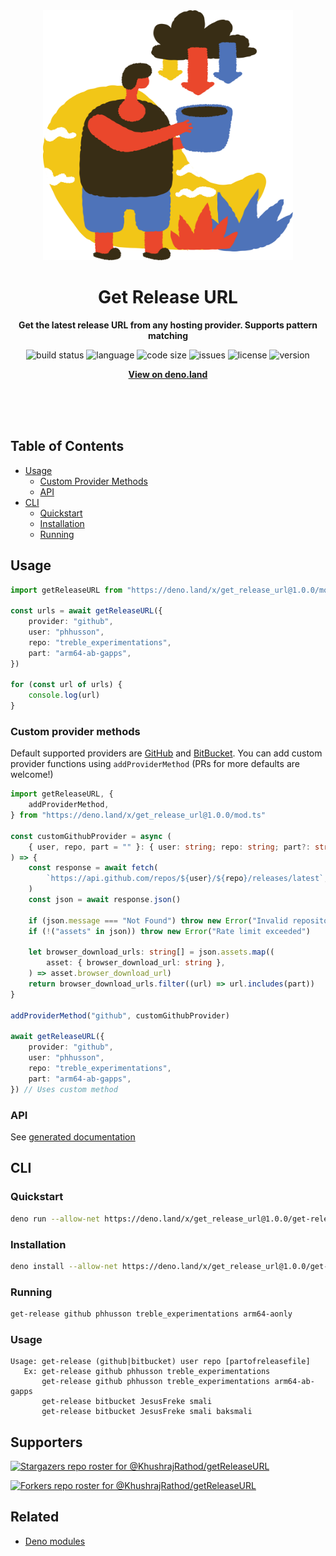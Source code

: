 <div align="center">
    <img src="assets/logo.svg" width="400" height="400" alt="cloud download to man holding cup illustration">
    <h1>Get Release URL</h1>
    <p>
        <b>Get the latest release URL from any hosting provider. Supports pattern matching</b>
    </p>
    <p>
        <img alt="build status" src="https://img.shields.io/github/workflow/status/KhushrajRathod/getReleaseURL/Deno?label=checks" >
        <img alt="language" src="https://img.shields.io/github/languages/top/KhushrajRathod/getReleaseURL" >
        <img alt="code size" src="https://img.shields.io/github/languages/code-size/KhushrajRathod/getReleaseURL">
        <img alt="issues" src="https://img.shields.io/github/issues/KhushrajRathod/getReleaseURL" >
        <img alt="license" src="https://img.shields.io/github/license/KhushrajRathod/getReleaseURL">
        <img alt="version" src="https://img.shields.io/github/v/release/KhushrajRathod/getReleaseURL">
    </p>
    <p>
        <b><a href="https://deno.land/x/get_release_url">View on deno.land</a></b>
    </p>
    <br>
    <br>
    <br>
</div>

## Table of Contents

- [Usage](#usage)
  - [Custom Provider Methods](#custom-provider-methods)
  - [API](#api)
- [CLI](#cli)
  - [Quickstart](#quickstart)
  - [Installation](#installation)
  - [Running](#running)

## Usage

```ts
import getReleaseURL from "https://deno.land/x/get_release_url@1.0.0/mod.ts"

const urls = await getReleaseURL({
    provider: "github",
    user: "phhusson",
    repo: "treble_experimentations",
    part: "arm64-ab-gapps",
})

for (const url of urls) {
    console.log(url)
}
```

### Custom provider methods

Default supported providers are [GitHub](https://github.com) and [BitBucket](https://bitbucket.org). You can add custom provider functions using `addProviderMethod` (PRs for more defaults are welcome!)

```ts
import getReleaseURL, {
    addProviderMethod,
} from "https://deno.land/x/get_release_url@1.0.0/mod.ts"

const customGithubProvider = async (
    { user, repo, part = "" }: { user: string; repo: string; part?: string },
) => {
    const response = await fetch(
        `https://api.github.com/repos/${user}/${repo}/releases/latest`,
    )
    const json = await response.json()

    if (json.message === "Not Found") throw new Error("Invalid repository")
    if (!("assets" in json)) throw new Error("Rate limit exceeded")

    let browser_download_urls: string[] = json.assets.map((
        asset: { browser_download_url: string },
    ) => asset.browser_download_url)
    return browser_download_urls.filter((url) => url.includes(part))
}

addProviderMethod("github", customGithubProvider)

await getReleaseURL({
    provider: "github",
    user: "phhusson",
    repo: "treble_experimentations",
    part: "arm64-ab-gapps",
}) // Uses custom method
```

### API

See [generated documentation](https://doc.deno.land/https/deno.land/x/get_release_url@1.0.0/mod.ts)

## CLI

### Quickstart

```bash
deno run --allow-net https://deno.land/x/get_release_url@1.0.0/get-release-url.ts github phhusson treble_experimentations arm64-aonly
```

### Installation

```bash
deno install --allow-net https://deno.land/x/get_release_url@1.0.0/get-release-url.ts
```

### Running

```bash
get-release github phhusson treble_experimentations arm64-aonly
```

### Usage

```
Usage: get-release (github|bitbucket) user repo [partofreleasefile]
   Ex: get-release github phhusson treble_experimentations
       get-release github phhusson treble_experimentations arm64-ab-gapps
       get-release bitbucket JesusFreke smali
       get-release bitbucket JesusFreke smali baksmali
```

## Supporters

[![Stargazers repo roster for @KhushrajRathod/getReleaseURL](https://reporoster.com/stars/KhushrajRathod/getReleaseURL)](https://github.com/KhushrajRathod/getReleaseURL/stargazers)

[![Forkers repo roster for @KhushrajRathod/getReleaseURL](https://reporoster.com/forks/KhushrajRathod/getReleaseURL)](https://github.com/KhushrajRathod/getReleaseURL/network/members)

## Related

- [Deno modules](https://github.com/KhushrajRathod/DenoModules)
